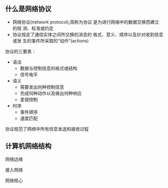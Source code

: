 ## 什么是网络协议

-   网络协议(network protocol),简称为协议
    是为进行网络中的数据交换而建立的规
    测、标准或约定
-   协议规定了通信实体之间所交换的消息的
    格式、意义、顺序以及针对收到信息或发
    生的事件所采取的“动作”(actions)

协议的三要素：

-   语法
    -   数据与控制信息的格式或结构
    -   信号电平
-   语义
    -   需要发出何种控制信息
    -   完成何种动作以及做出何种响应
    -   差错控制
-   时序
    -   事件顺序
    -   速度匹配

协议规范了网络中所有信息发送和接收过程

## 计算机网络结构

网络边缘

接入网络

网络核心